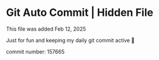 # Git Auto Commit | Hidden File

This file was added Feb 12, 2025

Just for fun and keeping my daily git commit active 🤪

commit number: 157665

